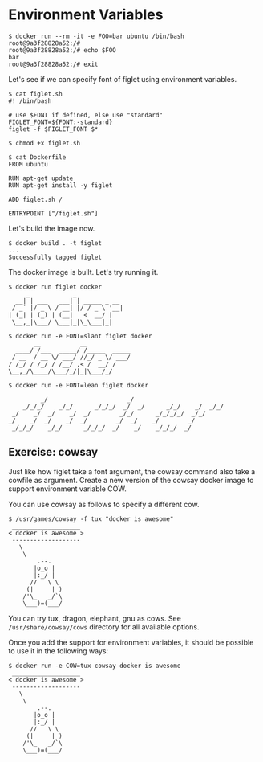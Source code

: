 # Environment Variables

```
$ docker run --rm -it -e FOO=bar ubuntu /bin/bash
root@9a3f28828a52:/#
root@9a3f28828a52:/# echo $FOO
bar
root@9a3f28828a52:/# exit
```


Let's see if we can specify font of figlet using environment variables.

```
$ cat figlet.sh
#! /bin/bash

# use $FONT if defined, else use "standard"
FIGLET_FONT=${FONT:-standard}
figlet -f $FIGLET_FONT $*

$ chmod +x figlet.sh

$ cat Dockerfile
FROM ubuntu

RUN apt-get update
RUN apt-get install -y figlet

ADD figlet.sh /

ENTRYPOINT ["/figlet.sh"]
```

Let's build the image now.

```
$ docker build . -t figlet
...
Successfully tagged figlet
```

The docker image is built. Let's try running it.

```
$ docker run figlet docker
     _            _
  __| | ___   ___| | _____ _ __
 / _` |/ _ \ / __| |/ / _ \ '__|
| (_| | (_) | (__|   <  __/ |
 \__,_|\___/ \___|_|\_\___|_|

$ docker run -e FONT=slant figlet docker
       __           __
  ____/ /___  _____/ /_____  _____
 / __  / __ \/ ___/ //_/ _ \/ ___/
/ /_/ / /_/ / /__/ ,< /  __/ /
\__,_/\____/\___/_/|_|\___/_/

$ docker run -e FONT=lean figlet docker

         _/                      _/
    _/_/_/    _/_/      _/_/_/  _/  _/      _/_/    _/  _/_/
 _/    _/  _/    _/  _/        _/_/      _/_/_/_/  _/_/
_/    _/  _/    _/  _/        _/  _/    _/        _/
 _/_/_/    _/_/      _/_/_/  _/    _/    _/_/_/  _/

```

## Exercise: cowsay

Just like how figlet take a font argument, the cowsay command also take a cowfile as argument. Create a new version of the cowsay docker image to support environment variable COW.

You can use cowsay as follows to specify a different cow.

```
$ /usr/games/cowsay -f tux "docker is awesome"
 ___________________
< docker is awesome >
 -------------------
   \
    \
        .--.
       |o_o |
       |:_/ |
      //   \ \
     (|     | )
    /'\_   _/`\
    \___)=(___/
```

You can try tux, dragon, elephant, gnu as cows. See `/usr/share/cowsay/cows` directory for all available options.

Once you add the support for environment variables, it should be possible to use it in the following ways:

```
$ docker run -e COW=tux cowsay docker is awesome
 ___________________
< docker is awesome >
 -------------------
   \
    \
        .--.
       |o_o |
       |:_/ |
      //   \ \
     (|     | )
    /'\_   _/`\
    \___)=(___/
```
